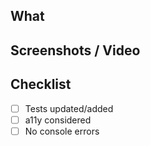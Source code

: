 ## What

## Screenshots / Video

## Checklist

- [ ] Tests updated/added
- [ ] a11y considered
- [ ] No console errors
